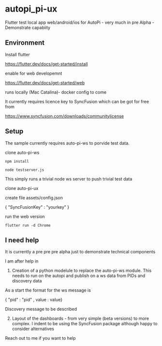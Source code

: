# autopi_pi-ux

Flutter test local app web/android/ios for AutoPi - very much in pre Alpha - Demonstrate capabiity


## Environment

Install flutter 

https://flutter.dev/docs/get-started/install


enable for web developemnt 


https://flutter.dev/docs/get-started/web


runs locally (Mac Catalina)- docker config to come

It currently requires licence key to SyncFusion which can be got for free from 

https://www.syncfusion.com/downloads/communitylicense


## Setup

The sample currently requires auto-pi-ws to porvide test data. 

clone auto-pi-ws

```
npm install
````

````
node testserver.js
````

This simply runs a trivial node ws server to push trivial test data

clone auto-pi-ux

create file assets/config.json

{
    "SyncFusionKey" : "yourkey"
}

run the web version

```
flutter run -d Chrome 
```

## I need help

It is currently a pre pre pre alpha just to demonstrate technical components

I am after help in

1) Creation of a python modelule to replace the auto-pi-ws module. This needs to run on the autopi and publish on a ws data from PIDs and discovery data

As a start the format for the ws message is

{ "pid" : "pid" , value : value}

Discovery message to be described

2) Layout of the dashboards - from very simple (beta versions) to more complex. I indent to be using the SyncFusion package although happy to consider alternatives

Reach out to me if you want to help
